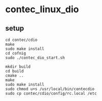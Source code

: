 # contec_linux_dio


## setup 

```
cd contec/cdio
make
sudo make install
cd cofnig
sudo ./contec_dio_start.sh

mkdir build
cd build
cmake ..
make
sudo make install
sudo chmod u+s /usr/local/bin/contecdio 
sudo cp contec/cdio/config/rc.local /etc
```

